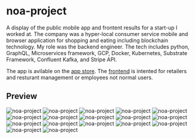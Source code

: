 # noa-project
A display of the public mobile app and frontent results for a start-up I worked at. The company was a hyper-local consumer service mobile and browser application for shopping and eating including blockchain technology. My role was the backend engineer. The tech includes python, GraphQL, Microservices framework, GCP, Docker, Kubernetes, Substrate Framework, Confluent Kafka, and Stripe API.

The app is avilable on the [app store](https://apps.apple.com/us/app/noa-app/id1555478025). The [frontend](https://central.noa.shop/login) is intented for retailers and resturant management or employees not normal users.

## Preview

![noa-project](assets/IMG_0352.jpg?raw=true)
![noa-project](assets/IMG_0353.jpg?raw=true)
![noa-project](assets/IMG_0357.jpg?raw=true)
![noa-project](assets/IMG_0358.jpg?raw=true)
![noa-project](assets/IMG_0359.jpg?raw=true)
![noa-project](assets/IMG_0363.jpg?raw=true)
![noa-project](assets/IMG_0364.jpg?raw=true)
![noa-project](assets/IMG_0365.jpg?raw=true)
![noa-project](assets/IMG_0366.jpg?raw=true)
![noa-project](assets/site1.JPG?raw=true)
![noa-project](assets/site3.JPG?raw=true)
![noa-project](assets/site5.JPG?raw=true)
![noa-project](assets/site9.JPG?raw=true)
![noa-project](assets/site14.JPG?raw=true)
![noa-project](assets/site15.JPG?raw=true)
![noa-project](assets/site17.JPG?raw=true)
![noa-project](assets/site20.JPG?raw=true)
